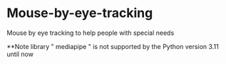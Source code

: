 # Mouse-by-eye-tracking
Mouse by eye tracking to help people with special needs


**Note library " mediapipe " is not supported by the Python version 3.11 until now
